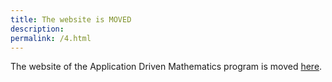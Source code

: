 ```yaml
---
title: The website is MOVED
description: 
permalink: /4.html
---
```


The website of the Application Driven Mathematics program is moved <a href="https://institute.vinbigdata.org/programs/application-driven-mathematics/">here</a>.
